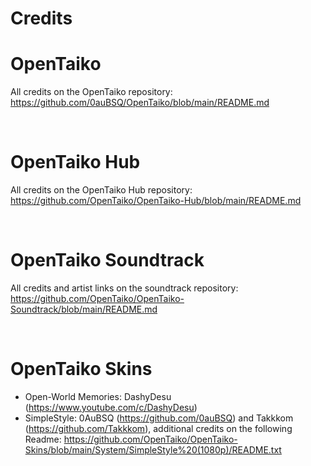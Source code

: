# Credits

# OpenTaiko

All credits on the OpenTaiko repository:
https://github.com/0auBSQ/OpenTaiko/blob/main/README.md

<br>

# OpenTaiko Hub

All credits on the OpenTaiko Hub repository:
https://github.com/OpenTaiko/OpenTaiko-Hub/blob/main/README.md

<br>

# OpenTaiko Soundtrack

All credits and artist links on the soundtrack repository:
https://github.com/OpenTaiko/OpenTaiko-Soundtrack/blob/main/README.md

<br>

# OpenTaiko Skins

- Open-World Memories: DashyDesu (https://www.youtube.com/c/DashyDesu)
- SimpleStyle: 0AuBSQ (https://github.com/0auBSQ) and Takkkom (https://github.com/Takkkom), additional credits on the following Readme: https://github.com/OpenTaiko/OpenTaiko-Skins/blob/main/System/SimpleStyle%20(1080p)/README.txt

